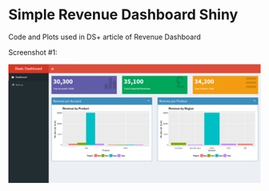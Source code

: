 # Simple Revenue Dashboard Shiny
Code and Plots used in DS+ article of Revenue Dashboard

Screenshot #1:

![Revenue Dashboard Screenshot](revenue-dash-screenshot.PNG)
